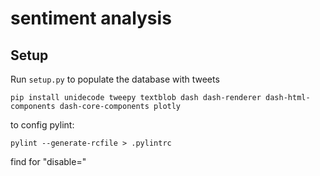 # sentiment analysis

## Setup

Run `setup.py` to populate the database with tweets

`pip install unidecode tweepy textblob dash dash-renderer dash-html-components dash-core-components plotly`

to config pylint:

`pylint --generate-rcfile > .pylintrc`

find for "disable="